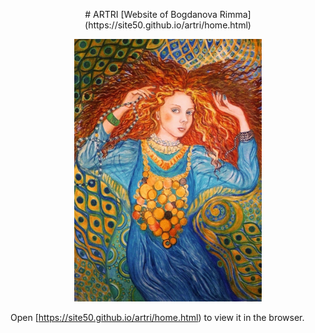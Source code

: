 <p align='center'>
# ARTRI
[Website of Bogdanova Rimma](https://site50.github.io/artri/home.html)
<p align='center'>
<img src="img/Model.jpg" width='300' alt='npm start'>

Open [https://site50.github.io/artri/home.html) to view it in the browser.
</p>

